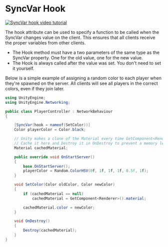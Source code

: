 # SyncVar Hook

[![SyncVar hook video tutorial](../../images/video_tutorial.png)](https://www.youtube.com/watch?v=T7AoozedYfI&list=PLkx8oFug638oBYF5EOwsSS-gOVBXj1dkP&index=5)

The hook attribute can be used to specify a function to be called when the SyncVar changes value on the client.  This ensures that all clients receive the proper variables from other clients.
-   The Hook method must have a two parameters of the same type as the SyncVar property. One for the old value, one for the new value.
-   The Hook is always called after the value was set. You don't need to set it yourself.

Below is a simple example of assigning a random color to each player when they're spawned on the server.  All clients will see all players in the correct colors, even if they join later.

```cs
using UnityEngine;
using UnityEngine.Networking;

public class PlayerController : NetworkBehaviour
{

    [SyncVar(hook = nameof(SetColor))]
    Color playerColor = Color.black;

    // Unity makes a clone of the Material every time GetComponent<Renderer>().material is used.
    // Cache it here and Destroy it in OnDestroy to prevent a memory leak.
    Material cachedMaterial;

    public override void OnStartServer()
    {
        base.OnStartServer();
        playerColor = Random.ColorHSV(0f, 1f, 1f, 1f, 0.5f, 1f);
    }

    void SetColor(Color oldColor, Color newColor)
    {
        if (cachedMaterial == null)
            cachedMaterial = GetComponent<Renderer>().material;

        cachedMaterial.color = newColor;
    }

    void OnDestroy()
    {
        Destroy(cachedMaterial);
    }
}
```

